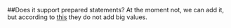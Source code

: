 ##Does it support prepared statements?
At the moment not, we can add it, but according to 
[this](https://github.com/brianc/node-postgres/wiki/Parameterized-queries-and-Prepared-Statements)
they do not add big values.
